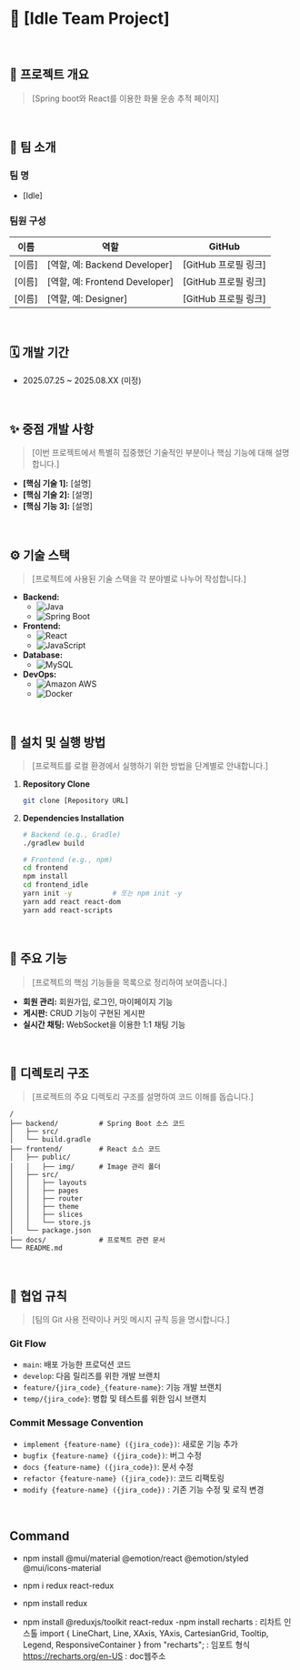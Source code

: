 # 📖 [Idle Team Project]

<br>

<!-- 프로젝트의 상태를 나타내는 뱃지를 추가할 수 있습니다. 예: build, coverage -->
<!-- ![Build Status](https://img.shields.io/badge/build-passing-brightgreen) -->

## 📝 프로젝트 개요

> [Spring boot와 React를 이용한 화물 운송 추적 페이지]

<br>

## 👥 팀 소개

### 팀 명
- [Idle]

### 팀원 구성
| 이름 | 역할 | GitHub |
| --- | --- | --- |
| [이름] | [역할, 예: Backend Developer] | [GitHub 프로필 링크] |
| [이름] | [역할, 예: Frontend Developer] | [GitHub 프로필 링크] |
| [이름] | [역할, 예: Designer] | [GitHub 프로필 링크] |

<br>

## 🗓️ 개발 기간
- 2025.07.25 ~ 2025.08.XX (미정)

<br>

## ✨ 중점 개발 사항
> [이번 프로젝트에서 특별히 집중했던 기술적인 부분이나 핵심 기능에 대해 설명합니다.]
- **[핵심 기술 1]:** [설명]
- **[핵심 기술 2]:** [설명]
- **[핵심 기능 3]:** [설명]

<br>

## ⚙️ 기술 스택
> [프로젝트에 사용된 기술 스택을 각 분야별로 나누어 작성합니다.]
- **Backend:**
  - ![Java](https://img.shields.io/badge/Java-007396?style=for-the-badge&logo=java&logoColor=white)
  - ![Spring Boot](https://img.shields.io/badge/Spring_Boot-6DB33F?style=for-the-badge&logo=spring-boot&logoColor=white)
- **Frontend:**
  - ![React](https://img.shields.io/badge/React-61DAFB?style=for-the-badge&logo=react&logoColor=black)
  - ![JavaScript](https://img.shields.io/badge/JavaScript-F7DF1E?style=for-the-badge&logo=javascript&logoColor=black)
- **Database:**
  - ![MySQL](https://img.shields.io/badge/MySQL-4479A1?style=for-the-badge&logo=mysql&logoColor=white)
- **DevOps:**
  - ![Amazon AWS](https://img.shields.io/badge/AWS-232F3E?style=for-the-badge&logo=amazon-aws&logoColor=white)
  - ![Docker](https://img.shields.io/badge/Docker-2496ED?style=for-the-badge&logo=docker&logoColor=white)

<br>

## 🚀 설치 및 실행 방법
> [프로젝트를 로컬 환경에서 실행하기 위한 방법을 단계별로 안내합니다.]
1. **Repository Clone**
   ```bash
   git clone [Repository URL]
   ```
2. **Dependencies Installation**
   ```bash
   # Backend (e.g., Gradle)
   ./gradlew build

   # Frontend (e.g., npm)
   cd frontend
   npm install
   cd frontend_idle
   yarn init -y          # 또는 npm init -y
   yarn add react react-dom
   yarn add react-scripts
   ```

<br>

## 📌 주요 기능
> [프로젝트의 핵심 기능들을 목록으로 정리하여 보여줍니다.]
- **회원 관리:** 회원가입, 로그인, 마이페이지 기능
- **게시판:** CRUD 기능이 구현된 게시판
- **실시간 채팅:** WebSocket을 이용한 1:1 채팅 기능

<br>

## 📁 디렉토리 구조
> [프로젝트의 주요 디렉토리 구조를 설명하여 코드 이해를 돕습니다.]
```
/
├── backend/          # Spring Boot 소스 코드
│   ├── src/
│   └── build.gradle
├── frontend/         # React 소스 코드
│   ├── public/
│   │   ├── img/      # Image 관리 폴더  
│   ├── src/
│   │   ├── layouts   
│   │   ├── pages
│   │   ├── router
│   │   ├── theme
│   │   ├── slices
│   │   └── store.js
│   └── package.json
├── docs/             # 프로젝트 관련 문서
└── README.md
```

<br>

## 🤝 협업 규칙 
> [팀의 Git 사용 전략이나 커밋 메시지 규칙 등을 명시합니다.]
### Git Flow
- `main`: 배포 가능한 프로덕션 코드
- `develop`: 다음 릴리즈를 위한 개발 브랜치
- `feature/{jira_code}_{feature-name}`: 기능 개발 브랜치
- `temp/{jira_code}`: 병합 및 테스트를 위한 임시 브랜치

### Commit Message Convention
- `implement {feature-name} ({jira_code})`: 새로운 기능 추가
- `bugfix {feature-name} ({jira_code})`: 버그 수정
- `docs {feature-name} ({jira_code})`: 문서 수정
- `refactor {feature-name} ({jira_code})`: 코드 리팩토링
- `modify {feature-name} ({jira_code})` : 기존 기능 수정 및 로직 변경

<br>

## Command

- npm install @mui/material @emotion/react @emotion/styled @mui/icons-material

- npm i redux react-redux
- npm install redux
- npm install @reduxjs/toolkit react-redux 
-npm install recharts : 리차트 인스톨 
import { LineChart, Line, XAxis, YAxis, CartesianGrid, Tooltip, Legend, ResponsiveContainer } from "recharts"; : 임포트 형식 
https://recharts.org/en-US : doc웹주소 

